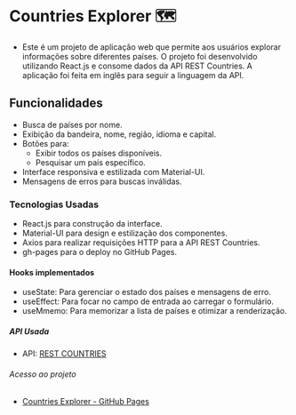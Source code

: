 # Countries Explorer 🗺️
- Este é um projeto de aplicação web que permite aos usuários explorar informações sobre diferentes países. O projeto foi desenvolvido utilizando React.js e consome dados da API REST Countries. A aplicação foi feita em inglês para seguir a linguagem da API.

## Funcionalidades
- Busca de países por nome.
- Exibição da bandeira, nome, região, idioma e capital.
- Botões para:
  - Exibir todos os países disponíveis.
  - Pesquisar um país específico. 
- Interface responsiva e estilizada com Material-UI.
- Mensagens de erros para buscas inválidas.

### Tecnologias Usadas
- React.js para construção da interface.
- Material-UI para design e estilização dos componentes.
- Axios para realizar requisições HTTP para a API REST Countries.
- gh-pages para o deploy no GitHub Pages.

#### Hooks implementados
- useState: Para gerenciar o estado dos países e mensagens de erro.
- useEffect: Para focar no campo de entrada ao carregar o formulário.
- useMmemo: Para memorizar a lista de países e otimizar a renderização.

##### API Usada
- API: [REST COUNTRIES](https://restcountries.com/)

###### Acesso ao projeto
- [Countries Explorer - GitHub Pages](https://LuizaNakahira.github.io/Fullstack-Project)